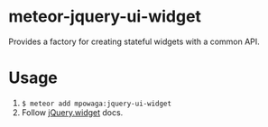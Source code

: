 meteor-jquery-ui-widget
=======================

Provides a factory for creating stateful widgets with a common API.

Usage
=====

1. `$ meteor add mpowaga:jquery-ui-widget`
2. Follow [jQuery.widget](http://api.jqueryui.com/jQuery.widget/) docs.
